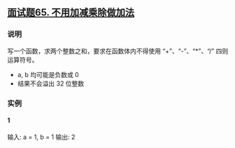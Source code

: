 ## [面试题65. 不用加减乘除做加法](https://leetcode-cn.com/problems/bu-yong-jia-jian-cheng-chu-zuo-jia-fa-lcof/)

### 说明
写一个函数，求两个整数之和，要求在函数体内不得使用 “+”、“-”、“*”、“/” 四则运算符号。

* a, b 均可能是负数或 0
* 结果不会溢出 32 位整数

### 实例
#### 1
输入: a = 1, b = 1
输出: 2